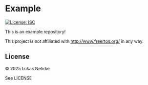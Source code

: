# Example

[![License: ISC](https://img.shields.io/badge/License-ISC-brightgreen.svg)](https://opensource.org/licenses/ISC)

This is an example repository!

This project is not affiliated with http://www.freertos.org/ in any way.

## License

© 2025 Lukas Nehrke

See LICENSE
